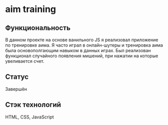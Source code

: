 # aim training

## Функциональность
В данном проекте на основе ванильного JS я реализовал приложение по тренировке аима. Я часто играл в онлайн-шутеры и тренировка аима была основополгающим навыком в данных играх. Был реализован функционал случайного появления мишений, при нажатии на которые увеливается счет.

## Статус
Завершён

## Стэк технологий
HTML, CSS, JavaScript
